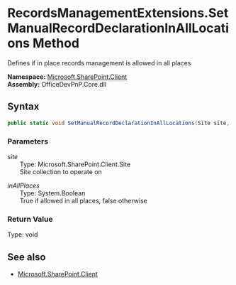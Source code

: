 # RecordsManagementExtensions.SetManualRecordDeclarationInAllLocations Method  
Defines if in place records management is allowed in all places  

**Namespace:** [Microsoft.SharePoint.Client](Microsoft.SharePoint.Client.md)  
**Assembly:** OfficeDevPnP.Core.dll  
## Syntax
```C#
public static void SetManualRecordDeclarationInAllLocations(Site site, Boolean inAllPlaces)
```
### Parameters
*site*  
&emsp;&emsp;Type: Microsoft.SharePoint.Client.Site  
&emsp;&emsp;Site collection to operate on  

*inAllPlaces*  
&emsp;&emsp;Type: System.Boolean  
&emsp;&emsp;True if allowed in all places, false otherwise  

### Return Value
Type: void  

## See also
- [Microsoft.SharePoint.Client](Microsoft.SharePoint.Client.md)
